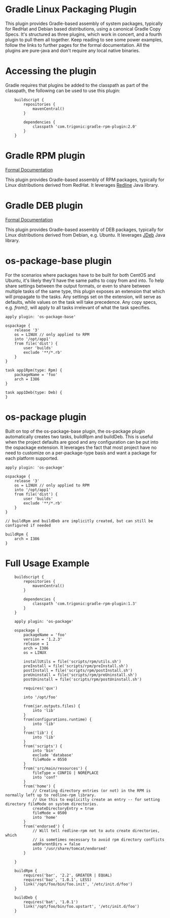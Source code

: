 # Gradle Linux Packaging Plugin

This plugin provides Gradle-based assembly of system packages, typically for RedHat and Debian based distributions,
using a canonical Gradle Copy Specs. It's structured as three plugins, which work in concert, and a fourth plugin
to pull them all together. Keep reading to see some power examples, follow the links to further pages for the formal
documentation. All the plugins are pure-java and don't require any local native binaries.

# Accessing the plugin

Gradle requires that plugins be added to the classpath as part of the classpath, the following can be used to use this
plugin:

```
    buildscript {
        repositories {
            mavenCentral()
        }

        dependencies {
            classpath 'com.trigonic:gradle-rpm-plugin:2.0'
        }
    }
```

# Gradle RPM plugin

[Formal Documentation](Plugin-Rpm.md)

This plugin provides Gradle-based assembly of RPM packages, typically for Linux distributions
derived from RedHat.  It leverages [Redline](http://redline-rpm.org/) Java library.

# Gradle DEB plugin

[Formal Documentation](Plugin-Deb.md)

This plugin provides Gradle-based assembly of DEB packages, typically for Linux distributions
derived from Debian, e.g. Ubuntu.  It leverages [JDeb](https://github.com/tcurdt/jdeb) Java library.

# os-package-base plugin

For the scenarios where packages have to be built for both CentOS and Ubuntu, it's likely they'll have the same paths to
copy from and into. To help share settings between the output formats, or even to share between multiple tasks of the
same type, this plugin exposes an extension that which will propagate to the tasks. Any settings set on the extension,
will serve as defaults, while values on the task will take precedence. Any copy specs, e.g. _from()_, will apply to all
tasks irrelevant of what the task specifies.

```
apply plugin: 'os-package-base'

ospackage {
    release '3'
    os = LINUX // only applied to RPM
    into '/opt/app1'
    from file('dist') {
        user 'builds'
        exclude '**/*.rb'
    }
}

task app1Rpm(type: Rpm) {
    packageName = 'foo'
    arch = I386
}

task app1Deb(type: Deb) {
}
```

# os-package plugin

Built on top of the os-package-base plugin, the os-package plugin automatically creates two tasks, buildRpm and buildDeb.
This is useful when the project defaults are good and any configuration can be put into the ospackage extension. It
 leverages the fact that most project have no need to customize on a per-package-type basis and want a package for each
 platform supported.

```
apply plugin: 'os-package'

ospackage {
    release '3'
    os = LINUX // only applied to RPM
    into '/opt/app1'
    from file('dist') {
        user 'builds'
        exclude '**/*.rb'
    }
}

// buildRpm and buildDeb are implicitly created, but can still be configured if needed

buildRpm {
    arch = I386
}
```

# Full Usage Example
```
    buildscript {
        repositories {
            mavenCentral()
        }

        dependencies {
            classpath 'com.trigonic:gradle-rpm-plugin:1.3'
        }
    }

    apply plugin: 'os-package'

    ospackage {
        packageName = 'foo'
        version = '1.2.3'
        release = 1
        arch = I386
        os = LINUX

        installUtils = file('scripts/rpm/utils.sh')
        preInstall = file('scripts/rpm/preInstall.sh')
        postInstall = file('scripts/rpm/postInstall.sh')
        preUninstall = file('scripts/rpm/preUninstall.sh')
        postUninstall = file('scripts/rpm/postUninstall.sh')

        requires('qux')

        into '/opt/foo'

        from(jar.outputs.files) {
            into 'lib'
        }
        from(configurations.runtime) {
            into 'lib'
        }
        from('lib') {
            into 'lib'
        }
        from('scripts') {
            into 'bin'
            exclude 'database'
            fileMode = 0550
        }
        from('src/main/resources') {
            fileType = CONFIG | NOREPLACE
            into 'conf'
        }
        from('home') {
            // Creating directory entries (or not) in the RPM is normally left up to redline-rpm library.
            // Use this to explicitly create an entry -- for setting directory fileMode on system directories.
            createDirectoryEntry = true
            fileMode = 0500
            into 'home'
        }
        from('endorsed') {
            // Will tell redline-rpm not to auto create directories, which
            // is sometimes necessary to avoid rpm directory conflicts
            addParentDirs = false
            into '/usr/share/tomcat/endorsed'
        }

    }

    buildRpm {
        requires('bar', '2.2', GREATER | EQUAL)
        requires('baz', '1.0.1', LESS)
        link('/opt/foo/bin/foo.init', '/etc/init.d/foo')
    }

    buildDeb {
        requires('bat', '1.0.1')
        link('/opt/foo/bin/foo.upstart', '/etc/init.d/foo')
    }

```
